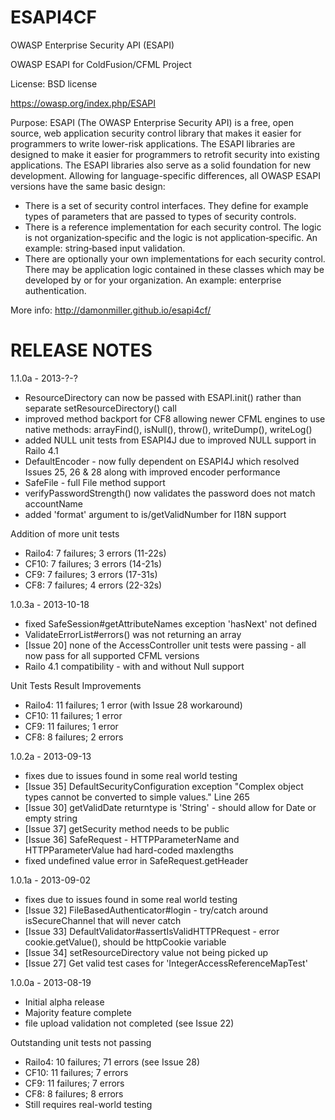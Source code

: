 ESAPI4CF
========
OWASP Enterprise Security API (ESAPI)

OWASP ESAPI for ColdFusion/CFML Project

License: BSD license

https://owasp.org/index.php/ESAPI


Purpose: ESAPI (The OWASP Enterprise Security API) is a free, open source, web application security control library that makes it easier for programmers to write lower-risk applications. The ESAPI libraries are designed to make it easier for programmers to retrofit security into existing applications. The ESAPI libraries also serve as a solid foundation for new development. Allowing for language-specific differences, all OWASP ESAPI versions have the same basic design:
- There is a set of security control interfaces. They define for example types of parameters that are passed to types of security controls.
- There is a reference implementation for each security control. The logic is not organization‐specific and the logic is not application‐specific. An example: string‐based input validation.
- There are optionally your own implementations for each security control. There may be application logic contained in these classes which may be developed by or for your organization. An example: enterprise authentication.

More info: http://damonmiller.github.io/esapi4cf/


RELEASE NOTES
=============

1.1.0a - 2013-?-?
- ResourceDirectory can now be passed with ESAPI.init() rather than separate setResourceDirectory() call
- improved method backport for CF8 allowing newer CFML engines to use native methods: arrayFind(), isNull(), throw(), writeDump(), writeLog()
- added NULL unit tests from ESAPI4J due to improved NULL support in Railo 4.1 
- DefaultEncoder - now fully dependent on ESAPI4J which resolved Issues 25, 26 & 28 along with improved encoder performance
- SafeFile - full File method support
- verifyPasswordStrength() now validates the password does not match accountName
- added 'format' argument to is/getValidNumber for I18N support

Addition of more unit tests
- Railo4: 7 failures; 3 errors (11-22s)
- CF10: 7 failures; 3 errors (14-21s)
- CF9: 7 failures; 3 errors (17-31s)
- CF8: 7 failures; 4 errors (22-32s)

1.0.3a - 2013-10-18
- fixed SafeSession#getAttributeNames exception 'hasNext' not defined
- ValidateErrorList#errors() was not returning an array
- [Issue 20] none of the AccessController unit tests were passing - all now pass for all supported CFML versions
- Railo 4.1 compatibility - with and without Null support

Unit Tests Result Improvements
- Railo4: 11 failures; 1 error (with Issue 28 workaround)
- CF10: 11 failures; 1 error
- CF9: 11 failures; 1 error
- CF8: 8 failures; 2 errors

1.0.2a - 2013-09-13
- fixes due to issues found in some real world testing
- [Issue 35] DefaultSecurityConfiguration exception "Complex object types cannot be converted to simple values." Line 265
- [Issue 30] getValidDate returntype is 'String' - should allow for Date or empty string
- [Issue 37] getSecurity method needs to be public
- [Issue 36] SafeRequest - HTTPParameterName and HTTPParameterValue had hard-coded maxlengths
- fixed undefined value error in SafeRequest.getHeader

1.0.1a - 2013-09-02
- fixes due to issues found in some real world testing
- [Issue 32] FileBasedAuthenticator#login - try/catch around isSecureChannel that will never catch
- [Issue 33] DefaultValidator#assertIsValidHTTPRequest - error cookie.getValue(), should be httpCookie variable
- [Issue 34] setResourceDirectory value not being picked up
- [Issue 27] Get valid test cases for 'IntegerAccessReferenceMapTest'

1.0.0a - 2013-08-19
- Initial alpha release
- Majority feature complete
- file upload validation not completed (see Issue 22)

Outstanding unit tests not passing
- Railo4: 10 failures; 71 errors (see Issue 28)
- CF10: 11 failures; 7 errors
- CF9: 11 failures; 7 errors
- CF8: 8 failures; 8 errors
- Still requires real-world testing

